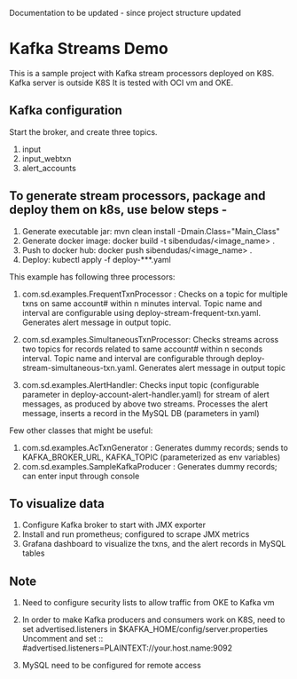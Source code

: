 Documentation to be updated - since project structure updated

# Kafka Streams Demo

This is a sample project with Kafka stream processors deployed on K8S. Kafka server is outside K8S
It is tested with OCI vm and OKE. 

## Kafka configuration 

Start the broker, and create three topics. 
1. input
2. input_webtxn
3. alert_accounts

## To generate stream processors, package and deploy them on k8s, use below steps - 

1. Generate executable jar: mvn clean install  -Dmain.Class="Main_Class"
2. Generate docker image:  docker build -t sibendudas/<image_name> .
3. Push to docker hub:  docker push sibendudas/<image_name> .
4. Deploy: kubectl apply -f deploy-***.yaml
  
This example has following three processors:

1. com.sd.examples.FrequentTxnProcessor : Checks on a topic for multiple txns on same account# within n minutes interval. Topic name and 
interval are configurable using deploy-stream-frequent-txn.yaml. Generates alert message in output topic.

2. com.sd.examples.SimultaneousTxnProcessor: Checks streams across two topics for records related to same account# within n seconds interval. Topic name and interval are configurable through deploy-stream-simultaneous-txn.yaml. Generates alert message in output topic

3. com.sd.examples.AlertHandler: Checks input topic (configurable parameter in deploy-account-alert-handler.yaml) for stream of alert messages, as produced by above two streams. Processes the alert message, inserts a record in the MySQL DB (parameters in yaml)

Few other classes that might be useful:
1. com.sd.examples.AcTxnGenerator : Generates dummy records; sends to KAFKA_BROKER_URL, KAFKA_TOPIC  (parameterized as env variables)
2. com.sd.examples.SampleKafkaProducer : Generates dummy records; can enter input through console 

## To visualize data

1. Configure Kafka broker to start with JMX exporter 
2. Install and run prometheus; configured to scrape JMX metrics
3. Grafana dashboard to visualize the txns, and the alert records in MySQL tables 

## Note

1. Need to configure security lists to allow traffic from OKE to Kafka vm

2. In order to make Kafka producers and consumers work on K8S, need to set advertised.listeners in $KAFKA_HOME/config/server.properties 
Uncomment and set :: #advertised.listeners=PLAINTEXT://your.host.name:9092

3. MySQL need to be configured for remote access
